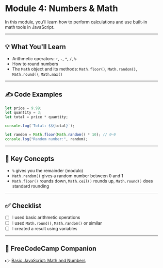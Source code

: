 # Module 4: Numbers & Math

In this module, you'll learn how to perform calculations and use built-in math tools in JavaScript.

---

## 💡 What You'll Learn
- Arithmetic operators: `+`, `-`, `*`, `/`, `%`
- How to round numbers
- The `Math` object and its methods: `Math.floor()`, `Math.random()`, `Math.round()`, `Math.max()`

---

## ✍️ Code Examples

```javascript
let price = 9.99;
let quantity = 3;
let total = price * quantity;

console.log(`Total: $${total}`);

let random = Math.floor(Math.random() * 10); // 0–9
console.log("Random number:", random);
```

---

## 🧠 Key Concepts

- `%` gives you the remainder (modulo)
- `Math.random()` gives a random number between 0 and 1
- `Math.floor()` rounds down, `Math.ceil()` rounds up, `Math.round()` does standard rounding

---

## ✅ Checklist

- [ ] I used basic arithmetic operations
- [ ] I used `Math.round()`, `Math.random()` or similar
- [ ] I created a result using variables

---

## 📘 FreeCodeCamp Companion

👉 [Basic JavaScript: Math and Numbers](https://www.freecodecamp.org/learn/javascript-algorithms-and-data-structures/basic-javascript/)
